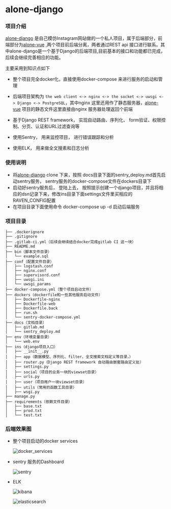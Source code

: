 # alone-django

### 项目介绍

[alone-django](https://github.com/Wxtrkbc/alone-django) 是自己模仿Instagram网站做的一个私人项目，属于后端部分，前端部分为[alone-vue](https://github.com/Wxtrkbc/alone-vue) ,两个项目前后端分离，两者通过REST api 接口进行联系。其中alone-django是一个基于Django的后端项目,目前基本的接口和功能都已完成，后续会继续完善相应的功能。

主要采用到知识点如下

- 整个项目完全docker化，直接使用docker-compose 来进行服务的启动和管理


- 后端项目架构为 `the web client <-> nginx <-> the socket <-> uwsgi <-> Django <-> PostgreSQL`，其中nginx 这里还用作了静态服务器，[alone-vue](https://github.com/Wxtrkbc/alone-vue) 项目的静态文件这里直接由nginx 服务器处理返回个前端
- 基于Django REST framework， 实现自动路由、序列化、 form验证、权限控制、分页、认证和URL过滤查询等
- 使用Sentry， 用来监控项目， 进行错误跟踪和分析
- 使用ELK， 用来做全文搜素和日志分析

### 使用说明

- 将[alone-django](https://github.com/Wxtrkbc/alone-django)  clone 下来，按照 docs目录下面的sentry_deploy.md首先启动sentry服务， sentry服务的docker-compose文件在dockers目录下
- 启动好sentry服务后， 登陆上去， 按照提示创建一个django项目，并且将相应的dsn记录下来，修改ins目录下面settings文件里买相应的RAVEN_CONFIG配置
- 在项目目录下面使用命令 docker-compose  up -d 启动后端服务

### 项目目录
```
├── .dockerignore
├── .gitignore
├── .gitlab-ci.yml（后续会继续结合docker完成gitlab CI 这一块）
├── README.md
├── bin（脚本文件目录）
│   └── example.sql
├── conf（配置文件目录）
│   ├── logstash.conf
│   ├── nginx.conf
│   ├── supervisord.conf
│   ├── uwsgi.ini
│   └── uwsgi_params
├── docker-compose.yml（整个项目启动文件）
├── dockers（dockerfile和一些其他服务启动文件）
│   ├── Dockerfile-nginx
│   ├── Dockerfile-web
│   ├── Dockerfile.back
│   ├── run.sh
│   └── sentry-docker-compose.yml
├── docs（文档目录）
│   ├── gitlab.md
│   └── sentry_deploy.md
├── env（环境变量目录）
│   └── web.env
├── ins（django项目入口）
│   ├── __init__.py
│   ├── app（数据模型、序列化、filter、全文搜索文档定义等目录，）
│   ├── router.py（Django REST framework 自动路由嵌套路由定义处）
│   ├── settings.py
│   ├── social（项目的业务一块的viewset目录）
│   ├── urls.py
│   ├── user（项目用户一块viewset目录）
│   ├── utils（常用的函数工具目录）
│   ├── wsgi.py
├── manage.py
├── requirements（依赖文件目录）
│   ├── base.txt
│   ├── prod.txt
│   └── test.txt		
```

### 后端效果图

- 整个项目启动的docker services

  ![docker_services](https://github.com/Wxtrkbc/alone-django/blob/master/ins/static/screenshorts/docker_services.png)

- sentry 服务的Dashboard

  ![sentry](https://github.com/Wxtrkbc/alone-django/blob/master/ins/static/screenshorts/sentry.png)

- ELK 

  ![kibana](https://github.com/Wxtrkbc/alone-django/blob/master/ins/static/screenshorts/kibana.png)

  ![elasticsearch](https://github.com/Wxtrkbc/alone-django/blob/master/ins/static/screenshorts/elasticsearch.png)